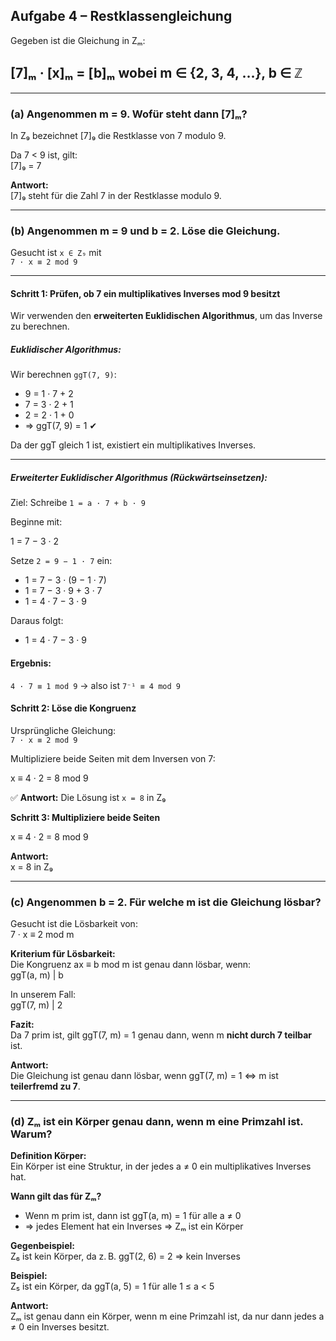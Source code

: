 ## Aufgabe 4 – Restklassengleichung

Gegeben ist die Gleichung in Zₘ:

## [7]ₘ · [x]ₘ = [b]ₘ wobei m ∈ {2, 3, 4, …}, b ∈ ℤ

---

### (a) Angenommen m = 9. Wofür steht dann [7]ₘ?

In Z₉ bezeichnet [7]₉ die Restklasse von 7 modulo 9.

Da 7 < 9 ist, gilt:  
[7]₉ = 7

**Antwort:**  
[7]₉ steht für die Zahl 7 in der Restklasse modulo 9.

---

### (b) Angenommen m = 9 und b = 2. Löse die Gleichung.

Gesucht ist `x ∈ Z₉` mit  
`7 · x ≡ 2 mod 9`

---

#### Schritt 1: Prüfen, ob 7 ein multiplikatives Inverses mod 9 besitzt

Wir verwenden den **erweiterten Euklidischen Algorithmus**, um das Inverse zu berechnen.



##### Euklidischer Algorithmus:

Wir berechnen `ggT(7, 9)`:



- 9 = 1 · 7 + 2
- 7 = 3 · 2 + 1
- 2 = 2 · 1 + 0
- ⇒ ggT(7, 9) = 1 ✔



Da der ggT gleich 1 ist, existiert ein multiplikatives Inverses.

---

##### Erweiterter Euklidischer Algorithmus (Rückwärtseinsetzen):

Ziel: Schreibe `1 = a · 7 + b · 9`

Beginne mit:  


1 = 7 − 3 · 2



Setze `2 = 9 − 1 · 7` ein:


- 1 = 7 − 3 · (9 − 1 · 7)
- 1 = 7 − 3 · 9 + 3 · 7
- 1 = 4 · 7 − 3 · 9


Daraus folgt:

- 1 = 4 · 7 − 3 · 9

#### Ergebnis:

`4 · 7 ≡ 1 mod 9` → also ist `7⁻¹ ≡ 4 mod 9`



#### Schritt 2: Löse die Kongruenz

Ursprüngliche Gleichung:  
`7 · x ≡ 2 mod 9`

Multipliziere beide Seiten mit dem Inversen von 7:

x ≡ 4 · 2 = 8 mod 9

✅ **Antwort:** Die Lösung ist `x = 8` in Z₉



**Schritt 3: Multipliziere beide Seiten**

x ≡ 4 · 2 = 8 mod 9

**Antwort:**  
x = 8 in Z₉

---

### (c) Angenommen b = 2. Für welche m ist die Gleichung lösbar?

Gesucht ist die Lösbarkeit von:  
7 · x ≡ 2 mod m

**Kriterium für Lösbarkeit:**  
Die Kongruenz ax ≡ b mod m ist genau dann lösbar, wenn:  
ggT(a, m) | b

In unserem Fall:  
ggT(7, m) | 2

**Fazit:**  
Da 7 prim ist, gilt ggT(7, m) = 1 genau dann, wenn m **nicht durch 7 teilbar** ist.

**Antwort:**  
Die Gleichung ist genau dann lösbar, wenn ggT(7, m) = 1 ⇔ m ist **teilerfremd zu 7**.

---

### (d) Zₘ ist ein Körper genau dann, wenn m eine Primzahl ist. Warum?

**Definition Körper:**  
Ein Körper ist eine Struktur, in der jedes a ≠ 0 ein multiplikatives Inverses hat.

**Wann gilt das für Zₘ?**

- Wenn m prim ist, dann ist ggT(a, m) = 1 für alle a ≠ 0  
- ⇒ jedes Element hat ein Inverses ⇒ Zₘ ist ein Körper

**Gegenbeispiel:**  
Z₆ ist kein Körper, da z. B. ggT(2, 6) = 2 ⇒ kein Inverses

**Beispiel:**  
Z₅ ist ein Körper, da ggT(a, 5) = 1 für alle 1 ≤ a < 5

**Antwort:**  
Zₘ ist genau dann ein Körper, wenn m eine Primzahl ist, da nur dann jedes a ≠ 0 ein Inverses besitzt.



